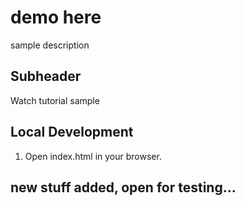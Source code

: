 # demo here

sample description

## Subheader

Watch tutorial sample

## Local Development

1. Open index.html in your browser.

## new stuff added, open for testing...